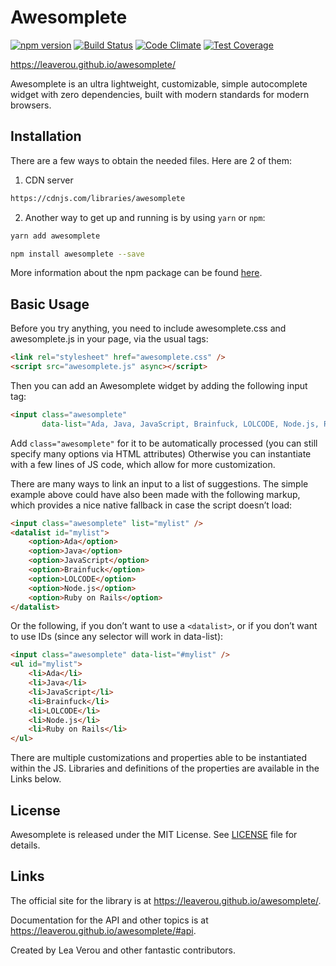 # Awesomplete
[![npm version](https://img.shields.io/npm/v/awesomplete.svg)](https://www.npmjs.com/package/awesomplete)
[![Build Status](https://img.shields.io/travis/LeaVerou/awesomplete/gh-pages.svg)](https://travis-ci.org/LeaVerou/awesomplete)
[![Code Climate](https://img.shields.io/codeclimate/github/LeaVerou/awesomplete.svg)](https://codeclimate.com/github/LeaVerou/awesomplete)
[![Test Coverage](https://img.shields.io/codeclimate/coverage/github/LeaVerou/awesomplete.svg)](https://codeclimate.com/github/LeaVerou/awesomplete/coverage)

https://leaverou.github.io/awesomplete/

Awesomplete is an ultra lightweight, customizable, simple autocomplete widget with zero dependencies, built with modern standards for modern browsers.

## Installation
There are a few ways to obtain the needed files.
Here are 2 of them:
1. CDN server

```sh
https://cdnjs.com/libraries/awesomplete
```

2. Another way to get up and running is by using `yarn` or `npm`:

```sh
yarn add awesomplete
```

```sh
npm install awesomplete --save
```

More information about the npm package can be found [here](https://www.npmjs.com/package/awesomplete).

## Basic Usage

Before you try anything, you need to include awesomplete.css and awesomplete.js in your page, via the usual tags:

```html
<link rel="stylesheet" href="awesomplete.css" />
<script src="awesomplete.js" async></script>
```

Then you can add an Awesomplete widget by adding the following input tag:

```html
<input class="awesomplete"
       data-list="Ada, Java, JavaScript, Brainfuck, LOLCODE, Node.js, Ruby on Rails" />
```

Add `class="awesomplete"` for it to be automatically processed (you can still specify many options via HTML attributes)
Otherwise you can instantiate with a few lines of JS code, which allow for more customization.

There are many ways to link an input to a list of suggestions. 
The simple example above could have also been made with the following markup, which provides a nice native fallback in case the script doesn’t load:

```html
<input class="awesomplete" list="mylist" />
<datalist id="mylist">
	<option>Ada</option>
	<option>Java</option>
	<option>JavaScript</option>
	<option>Brainfuck</option>
	<option>LOLCODE</option>
	<option>Node.js</option>
	<option>Ruby on Rails</option>
</datalist>
```

Or the following, if you don’t want to use a `<datalist>`, or if you don’t want to use IDs (since any selector will work in data-list):

```html
<input class="awesomplete" data-list="#mylist" />
<ul id="mylist">
	<li>Ada</li>
	<li>Java</li>
	<li>JavaScript</li>
	<li>Brainfuck</li>
	<li>LOLCODE</li>
	<li>Node.js</li>
	<li>Ruby on Rails</li>
</ul>
```

There are multiple customizations and properties able to be instantiated within the JS. Libraries and definitions of the properties are available in the Links below.

## License

Awesomplete is released under the MIT License. See [LICENSE][1] file for
details.

## Links

The official site for the library is at <https://leaverou.github.io/awesomplete/>.

Documentation for the API and other topics is at
<https://leaverou.github.io/awesomplete/#api>.

Created by Lea Verou and other fantastic contributors.

[1]: https://github.com/LeaVerou/awesomplete/blob/gh-pages/LICENSE
